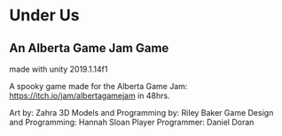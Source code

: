 # Under Us

## An Alberta Game Jam Game

made with unity 2019.1.14f1

A spooky game made for the Alberta Game Jam: https://itch.io/jam/albertagamejam
in 48hrs.

Art by: Zahra
3D Models and Programming by: Riley Baker
Game Design and Programming: Hannah Sloan
Player Programmer: Daniel Doran
